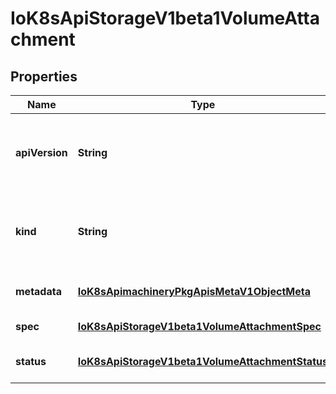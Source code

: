 
# IoK8sApiStorageV1beta1VolumeAttachment

## Properties
Name | Type | Description | Notes
------------ | ------------- | ------------- | -------------
**apiVersion** | **String** | APIVersion defines the versioned schema of this representation of an object. Servers should convert recognized schemas to the latest internal value, and may reject unrecognized values. More info: https://git.k8s.io/community/contributors/devel/api-conventions.md#resources |  [optional]
**kind** | **String** | Kind is a string value representing the REST resource this object represents. Servers may infer this from the endpoint the client submits requests to. Cannot be updated. In CamelCase. More info: https://git.k8s.io/community/contributors/devel/api-conventions.md#types-kinds |  [optional]
**metadata** | [**IoK8sApimachineryPkgApisMetaV1ObjectMeta**](IoK8sApimachineryPkgApisMetaV1ObjectMeta.md) | Standard object metadata. More info: https://git.k8s.io/community/contributors/devel/api-conventions.md#metadata |  [optional]
**spec** | [**IoK8sApiStorageV1beta1VolumeAttachmentSpec**](IoK8sApiStorageV1beta1VolumeAttachmentSpec.md) | Specification of the desired attach/detach volume behavior. Populated by the Kubernetes system. | 
**status** | [**IoK8sApiStorageV1beta1VolumeAttachmentStatus**](IoK8sApiStorageV1beta1VolumeAttachmentStatus.md) | Status of the VolumeAttachment request. Populated by the entity completing the attach or detach operation, i.e. the external-attacher. |  [optional]



